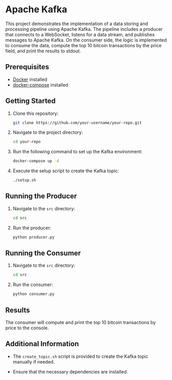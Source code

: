 # Apache Kafka

This project demonstrates the implementation of a data storing and processing pipeline using Apache Kafka. The pipeline includes a producer that connects to a WebSocket, listens for a data stream, and publishes messages to Apache Kafka. On the consumer side, the logic is implemented to consume the data, compute the top 10 bitcoin transactions by the price field, and print the results to stdout.

## Prerequisites

- [Docker](https://www.docker.com/) installed
- [docker-compose](https://docs.docker.com/compose/install/) installed

## Getting Started

1. Clone this repository:

    ```bash
    git clone https://github.com/your-username/your-repo.git
    ```

2. Navigate to the project directory:

    ```bash
    cd your-repo
    ```

3. Run the following command to set up the Kafka environment:

    ```bash
    docker-compose up -d
    ```

4. Execute the setup script to create the Kafka topic:

    ```bash
    ./setup.sh
    ```

## Running the Producer

1. Navigate to the `src` directory:

    ```bash
    cd src
    ```

2. Run the producer:

    ```bash
    python producer.py
    ```

## Running the Consumer

1. Navigate to the `src` directory:

    ```bash
    cd src
    ```

2. Run the consumer:

    ```bash
    python consumer.py
    ```

## Results

The consumer will compute and print the top 10 bitcoin transactions by price to the console.

## Additional Information

- The `create_topic.sh` script is provided to create the Kafka topic manually if needed.

- Ensure that the necessary dependencies are installed.